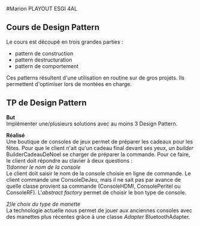 ﻿#Marion PLAYOUT
ESGI 4AL

## Cours de Design Pattern
Le cours est découpé en trois grandes parties : 
 - pattern de construction
 - pattern destructuration
 - pattern de comportement

 Ces patterns résultent d'une utilisation en routine sur de gros projets. Ils permettent d'optimiser lors de montées en charge.
 
 ## TP de Design Pattern
 **But**  
 Implémenter une/plusieurs solutions avec au moins 3 Design Pattern. 

 **Réalisé**  
 Une boutique de consoles de jeux permet de préparer les cadeaux pour les fêtes.
Pour que le client n'ait qu'un cadeau final devant ses yeux, un *builder* BuilderCadeauDeNoel se charger de préparer la commande.
Pour ce faire, le client doit répondre au clavier à deux questions :   
*1)donner le nom de la console*   
Le client doit saisir le nom de la console choisie en ligne de commande. Le client commande une ConsoleDeJeu, mais il ne sait pas par avance de quelle classe provient sa commande (ConsoleHDMI, ConsolePeritel ou ConsoleRF).
L'*abstract factory* permet de choisir le bon type de console. 
 
*2)le choix du type de manette*  
La technologie actuelle nous permet de jouer aux anciennes consoles avec des manettes plus récentes grâce à une classe *Adapter* BluetoothAdapter.




